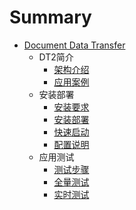 # Summary

* [Document Data Transfer](README.md)
  * DT2简介
    * [架构介绍](./D2T简介/架构简介.md)
    * [应用案例](./D2T简介/应用案例.md)
  * 安装部署
    * [安装要求](./安装部署/环境要求.md)
    * [安装部署](./安装部署/安装部署.md)
    * [快速启动](./安装部署/快速启动.md)
    * [配置说明](./配置说明/配置介绍.md)
  * 应用测试
    * [测试步骤](./应用测试/测试步骤.md)
    * [全量测试](./应用测试/全量测试.md)
    * [实时测试](./应用测试/实时测试.md)

